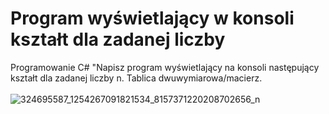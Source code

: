 # Program wyświetlający w konsoli kształt dla zadanej liczby
Programowanie C# "Napisz program wyświetlający na konsoli następujący kształt dla zadanej liczby n. Tablica dwuwymiarowa/macierz.
</br></br>
![324695587_1254267091821534_8157371220208702656_n](https://user-images.githubusercontent.com/85984736/216754204-703f191a-f1d3-46bf-b3f0-91608a4741d5.png)
